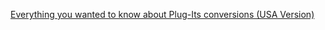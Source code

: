[Everything you wanted to know about Plug-Its conversions (USA Version)](http://festoolownersgroup.com/festool-jigs-tool-enhancements/everything-you-wanted-to-know-about-plug-its-conversions-(usa-version)/)

